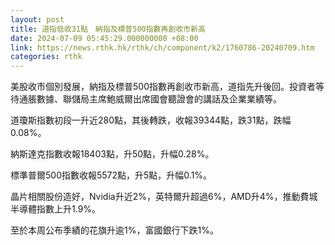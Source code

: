 ```yaml
---
layout: post
title: 道指低收31點　納指及標普500指數再創收市新高
date: 2024-07-09 05:45:29.000000000 +08:00
link: https://news.rthk.hk/rthk/ch/component/k2/1760786-20240709.htm
categories: rthk
---
```


美股收市個別發展，納指及標普500指數再創收市新高，道指先升後回。投資者等待通脹數據、聯儲局主席鮑威爾出席國會聽證會的講話及企業業績等。

道瓊斯指數初段一升近280點，其後轉跌，收報39344點，跌31點，跌幅0.08%。

納斯達克指數收報18403點，升50點，升幅0.28%。

標準普爾500指數收報5572點，升5點，升幅0.1%。

晶片相關股份造好，Nvidia升近2%，英特爾升超過6%，AMD升4%，推動費城半導體指數上升1.9%。

至於本周公布季績的花旗升逾1%，富國銀行下跌1%。
